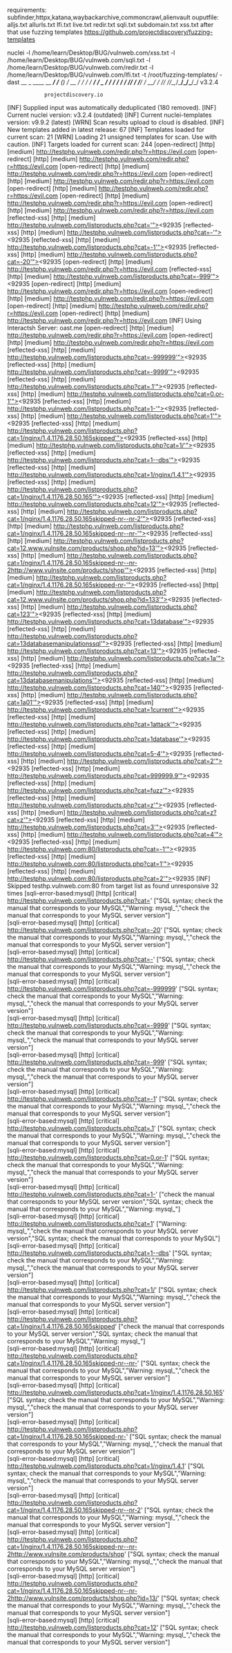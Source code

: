 requirements:
subfinder,httpx,katana,waybackarchive,commoncrawl,alienvault
ouputfile:
alljs.txt  allurls.txt  lfi.txt  live.txt  redir.txt  sqli.txt  subdomain.txt  xss.txt
after that use fuzzing templates
https://github.com/projectdiscovery/fuzzing-templates















nuclei -l /home/learn/Desktop/BUG/vulnweb.com/xss.txt -l /home/learn/Desktop/BUG/vulnweb.com/sqli.txt -l /home/learn/Desktop/BUG/vulnweb.com/redir.txt -l /home/learn/Desktop/BUG/vulnweb.com/lfi.txt -t /root/fuzzing-templates/ -dast 
                     __     _
   ____  __  _______/ /__  (_)
  / __ \/ / / / ___/ / _ \/ /
 / / / / /_/ / /__/ /  __/ /
/_/ /_/\__,_/\___/_/\___/_/   v3.2.4

                projectdiscovery.io

[INF] Supplied input was automatically deduplicated (180 removed).
[INF] Current nuclei version: v3.2.4 (outdated)
[INF] Current nuclei-templates version: v9.9.2 (latest)
[WRN] Scan results upload to cloud is disabled.
[INF] New templates added in latest release: 67
[INF] Templates loaded for current scan: 21
[WRN] Loading 21 unsigned templates for scan. Use with caution.
[INF] Targets loaded for current scan: 244
[open-redirect] [http] [medium] http://testphp.vulnweb.com/redir.php?r=https://evil.com
[open-redirect] [http] [medium] http://testphp.vulnweb.com/redir.php?r=https://evil.com
[open-redirect] [http] [medium] http://testphp.vulnweb.com/redir.php?r=https://evil.com
[open-redirect] [http] [medium] http://testphp.vulnweb.com/redir.php?r=https://evil.com
[open-redirect] [http] [medium] http://testphp.vulnweb.com/redir.php?r=https://evil.com
[open-redirect] [http] [medium] http://testphp.vulnweb.com/redir.php?r=https://evil.com
[open-redirect] [http] [medium] http://testphp.vulnweb.com/redir.php?r=https://evil.com
[reflected-xss] [http] [medium] http://testphp.vulnweb.com/listproducts.php?cat='"><92935
[reflected-xss] [http] [medium] http://testphp.vulnweb.com/listproducts.php?cat=-'"><92935
[reflected-xss] [http] [medium] http://testphp.vulnweb.com/listproducts.php?cat=-1'"><92935
[reflected-xss] [http] [medium] http://testphp.vulnweb.com/listproducts.php?cat=-20'"><92935
[open-redirect] [http] [medium] http://testphp.vulnweb.com/redir.php?r=https://evil.com
[reflected-xss] [http] [medium] http://testphp.vulnweb.com/listproducts.php?cat=-999'"><92935
[open-redirect] [http] [medium] http://testphp.vulnweb.com/redir.php?r=https://evil.com
[open-redirect] [http] [medium] http://testphp.vulnweb.com/redir.php?r=https://evil.com
[open-redirect] [http] [medium] http://testphp.vulnweb.com/redir.php?r=https://evil.com
[open-redirect] [http] [medium] http://testphp.vulnweb.com/redir.php?r=https://evil.com
[INF] Using Interactsh Server: oast.me
[open-redirect] [http] [medium] http://testphp.vulnweb.com/redir.php?r=https://evil.com
[open-redirect] [http] [medium] http://testphp.vulnweb.com/redir.php?r=https://evil.com
[reflected-xss] [http] [medium] http://testphp.vulnweb.com/listproducts.php?cat=-999999'"><92935
[reflected-xss] [http] [medium] http://testphp.vulnweb.com/listproducts.php?cat=-9999'"><92935
[reflected-xss] [http] [medium] http://testphp.vulnweb.com/listproducts.php?cat=.1'"><92935
[reflected-xss] [http] [medium] http://testphp.vulnweb.com/listproducts.php?cat=0.or-1'"><92935
[reflected-xss] [http] [medium] http://testphp.vulnweb.com/listproducts.php?cat=1-'"><92935
[reflected-xss] [http] [medium] http://testphp.vulnweb.com/listproducts.php?cat=1'"><92935
[reflected-xss] [http] [medium] http://testphp.vulnweb.com/listproducts.php?cat=1/nginx/1.4.1176.28.50.165skipped'"><92935
[reflected-xss] [http] [medium] http://testphp.vulnweb.com/listproducts.php?cat=1/'"><92935
[reflected-xss] [http] [medium] http://testphp.vulnweb.com/listproducts.php?cat=1--dbs'"><92935
[reflected-xss] [http] [medium] http://testphp.vulnweb.com/listproducts.php?cat=1/nginx/1.4.1'"><92935
[reflected-xss] [http] [medium] http://testphp.vulnweb.com/listproducts.php?cat=1/nginx/1.4.1176.28.50.165'"><92935
[reflected-xss] [http] [medium] http://testphp.vulnweb.com/listproducts.php?cat=12'"><92935
[reflected-xss] [http] [medium] http://testphp.vulnweb.com/listproducts.php?cat=1/nginx/1.4.1176.28.50.165skipped-nr--nr-2'"><92935
[reflected-xss] [http] [medium] http://testphp.vulnweb.com/listproducts.php?cat=1/nginx/1.4.1176.28.50.165skipped-nr--nr-'"><92935
[reflected-xss] [http] [medium] http://testphp.vulnweb.com/listproducts.php?cat=12.www.vulnsite.com/products/shop.php?id=13'"><92935
[reflected-xss] [http] [medium] http://testphp.vulnweb.com/listproducts.php?cat=1/nginx/1.4.1176.28.50.165skipped-nr--nr-2http://www.vulnsite.com/products/shop'"><92935
[reflected-xss] [http] [medium] http://testphp.vulnweb.com/listproducts.php?cat=1/nginx/1.4.1176.28.50.165skipped-nr-'"><92935
[reflected-xss] [http] [medium] http://testphp.vulnweb.com/listproducts.php?cat=12.www.vulnsite.com/products/shop.php?id=133'"><92935
[reflected-xss] [http] [medium] http://testphp.vulnweb.com/listproducts.php?cat=123'"><92935
[reflected-xss] [http] [medium] http://testphp.vulnweb.com/listproducts.php?cat=13database'"><92935
[reflected-xss] [http] [medium] http://testphp.vulnweb.com/listproducts.php?cat=13databasemanipulationssql'"><92935
[reflected-xss] [http] [medium] http://testphp.vulnweb.com/listproducts.php?cat=13'"><92935
[reflected-xss] [http] [medium] http://testphp.vulnweb.com/listproducts.php?cat=1a'"><92935
[reflected-xss] [http] [medium] http://testphp.vulnweb.com/listproducts.php?cat=13databasemanipulations'"><92935
[reflected-xss] [http] [medium] http://testphp.vulnweb.com/listproducts.php?cat=140'"><92935
[reflected-xss] [http] [medium] http://testphp.vulnweb.com/listproducts.php?cat=1a01'"><92935
[reflected-xss] [http] [medium] http://testphp.vulnweb.com/listproducts.php?cat=1current'"><92935
[reflected-xss] [http] [medium] http://testphp.vulnweb.com/listproducts.php?cat=1attack'"><92935
[reflected-xss] [http] [medium] http://testphp.vulnweb.com/listproducts.php?cat=1database'"><92935
[reflected-xss] [http] [medium] http://testphp.vulnweb.com/listproducts.php?cat=5-4'"><92935
[reflected-xss] [http] [medium] http://testphp.vulnweb.com/listproducts.php?cat=2'"><92935
[reflected-xss] [http] [medium] http://testphp.vulnweb.com/listproducts.php?cat=999999.9'"><92935
[reflected-xss] [http] [medium] http://testphp.vulnweb.com/listproducts.php?cat=fuzz'"><92935
[reflected-xss] [http] [medium] http://testphp.vulnweb.com/listproducts.php?cat=z'"><92935
[reflected-xss] [http] [medium] http://testphp.vulnweb.com/listproducts.php?cat=z?cat=z'"><92935
[reflected-xss] [http] [medium] http://testphp.vulnweb.com/listproducts.php?cat=3'"><92935
[reflected-xss] [http] [medium] http://testphp.vulnweb.com/listproducts.php?cat=4'"><92935
[reflected-xss] [http] [medium] http://testphp.vulnweb.com:80/listproducts.php?cat=-1'"><92935
[reflected-xss] [http] [medium] http://testphp.vulnweb.com:80/listproducts.php?cat=1'"><92935
[reflected-xss] [http] [medium] http://testphp.vulnweb.com:80/listproducts.php?cat=2'"><92935
[INF] Skipped testhp.vulnweb.com:80 from target list as found unresponsive 32 times
[sqli-error-based:mysql] [http] [critical] http://testphp.vulnweb.com/listproducts.php?cat=' ["SQL syntax; check the manual that corresponds to your MySQL","Warning: mysql_","check the manual that corresponds to your MySQL server version"]                                                                                                                                                                                                                                       
[sqli-error-based:mysql] [http] [critical] http://testphp.vulnweb.com/listproducts.php?cat=-20' ["SQL syntax; check the manual that corresponds to your MySQL","Warning: mysql_","check the manual that corresponds to your MySQL server version"]                                                                                                                                                                                                                                    
[sqli-error-based:mysql] [http] [critical] http://testphp.vulnweb.com/listproducts.php?cat=-' ["SQL syntax; check the manual that corresponds to your MySQL","Warning: mysql_","check the manual that corresponds to your MySQL server version"]                                                                                                                                                                                                                                      
[sqli-error-based:mysql] [http] [critical] http://testphp.vulnweb.com/listproducts.php?cat=-999999' ["SQL syntax; check the manual that corresponds to your MySQL","Warning: mysql_","check the manual that corresponds to your MySQL server version"]                                                                                                                                                                                                                                
[sqli-error-based:mysql] [http] [critical] http://testphp.vulnweb.com/listproducts.php?cat=-9999' ["SQL syntax; check the manual that corresponds to your MySQL","Warning: mysql_","check the manual that corresponds to your MySQL server version"]                                                                                                                                                                                                                                  
[sqli-error-based:mysql] [http] [critical] http://testphp.vulnweb.com/listproducts.php?cat=-999' ["SQL syntax; check the manual that corresponds to your MySQL","Warning: mysql_","check the manual that corresponds to your MySQL server version"]                                                                                                                                                                                                                                   
[sqli-error-based:mysql] [http] [critical] http://testphp.vulnweb.com/listproducts.php?cat=-1' ["SQL syntax; check the manual that corresponds to your MySQL","Warning: mysql_","check the manual that corresponds to your MySQL server version"]                                                                                                                                                                                                                                     
[sqli-error-based:mysql] [http] [critical] http://testphp.vulnweb.com/listproducts.php?cat=.1' ["SQL syntax; check the manual that corresponds to your MySQL","Warning: mysql_","check the manual that corresponds to your MySQL server version"]                                                                                                                                                                                                                                     
[sqli-error-based:mysql] [http] [critical] http://testphp.vulnweb.com/listproducts.php?cat=0.or-1' ["SQL syntax; check the manual that corresponds to your MySQL","Warning: mysql_","check the manual that corresponds to your MySQL server version"]                                                                                                                                                                                                                                 
[sqli-error-based:mysql] [http] [critical] http://testphp.vulnweb.com/listproducts.php?cat=1-' ["check the manual that corresponds to your MySQL server version","SQL syntax; check the manual that corresponds to your MySQL","Warning: mysql_"]                                                                                                                                                                                                                                     
[sqli-error-based:mysql] [http] [critical] http://testphp.vulnweb.com/listproducts.php?cat=1' ["Warning: mysql_","check the manual that corresponds to your MySQL server version","SQL syntax; check the manual that corresponds to your MySQL"]                                                                                                                                                                                                                                      
[sqli-error-based:mysql] [http] [critical] http://testphp.vulnweb.com/listproducts.php?cat=1--dbs' ["SQL syntax; check the manual that corresponds to your MySQL","Warning: mysql_","check the manual that corresponds to your MySQL server version"]                                                                                                                                                                                                                                 
[sqli-error-based:mysql] [http] [critical] http://testphp.vulnweb.com/listproducts.php?cat=1/' ["SQL syntax; check the manual that corresponds to your MySQL","Warning: mysql_","check the manual that corresponds to your MySQL server version"]                                                                                                                                                                                                                                     
[sqli-error-based:mysql] [http] [critical] http://testphp.vulnweb.com/listproducts.php?cat=1/nginx/1.4.1176.28.50.165skipped' ["check the manual that corresponds to your MySQL server version","SQL syntax; check the manual that corresponds to your MySQL","Warning: mysql_"]                                                                                                                                                                                                      
[sqli-error-based:mysql] [http] [critical] http://testphp.vulnweb.com/listproducts.php?cat=1/nginx/1.4.1176.28.50.165skipped-nr--nr-' ["SQL syntax; check the manual that corresponds to your MySQL","Warning: mysql_","check the manual that corresponds to your MySQL server version"]                                                                                                                                                                                              
[sqli-error-based:mysql] [http] [critical] http://testphp.vulnweb.com/listproducts.php?cat=1/nginx/1.4.1176.28.50.165' ["SQL syntax; check the manual that corresponds to your MySQL","Warning: mysql_","check the manual that corresponds to your MySQL server version"]                                                                                                                                                                                                             
[sqli-error-based:mysql] [http] [critical] http://testphp.vulnweb.com/listproducts.php?cat=1/nginx/1.4.1176.28.50.165skipped-nr-' ["SQL syntax; check the manual that corresponds to your MySQL","Warning: mysql_","check the manual that corresponds to your MySQL server version"]                                                                                                                                                                                                  
[sqli-error-based:mysql] [http] [critical] http://testphp.vulnweb.com/listproducts.php?cat=1/nginx/1.4.1' ["SQL syntax; check the manual that corresponds to your MySQL","Warning: mysql_","check the manual that corresponds to your MySQL server version"]                                                                                                                                                                                                                          
[sqli-error-based:mysql] [http] [critical] http://testphp.vulnweb.com/listproducts.php?cat=1/nginx/1.4.1176.28.50.165skipped-nr--nr-2' ["SQL syntax; check the manual that corresponds to your MySQL","Warning: mysql_","check the manual that corresponds to your MySQL server version"]                                                                                                                                                                                             
[sqli-error-based:mysql] [http] [critical] http://testphp.vulnweb.com/listproducts.php?cat=1/nginx/1.4.1176.28.50.165skipped-nr--nr-2http://www.vulnsite.com/products/shop' ["SQL syntax; check the manual that corresponds to your MySQL","Warning: mysql_","check the manual that corresponds to your MySQL server version"]                                                                                                                                                        
[sqli-error-based:mysql] [http] [critical] http://testphp.vulnweb.com/listproducts.php?cat=1/nginx/1.4.1176.28.50.165skipped-nr--nr-2http://www.vulnsite.com/products/shop.php?id=13/' ["SQL syntax; check the manual that corresponds to your MySQL","Warning: mysql_","check the manual that corresponds to your MySQL server version"]                                                                                                                                             
[sqli-error-based:mysql] [http] [critical] http://testphp.vulnweb.com/listproducts.php?cat=12' ["SQL syntax; check the manual that corresponds to your MySQL","Warning: mysql_","check the manual that corresponds to your MySQL server version"]                                                                                                                                                                                                                                     
